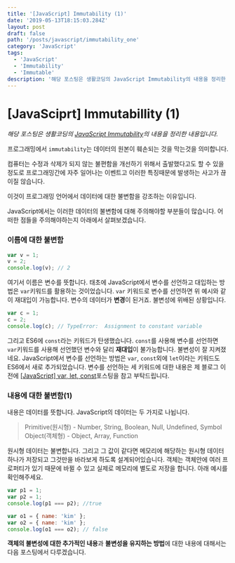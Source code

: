 ```yaml
---
title: '[JavaScript] Immutability (1)'
date: '2019-05-13T18:15:03.284Z'
layout: post
draft: false
path: '/posts/javascript/immutability_one'
category: 'JavaScript'
tags:
  - 'JavaScript'
  - 'Immutability'
  - 'Immutable'
description: '해당 포스팅은 생활코딩의 JavaScript Immutability의 내용을 정리한 내용입니다.'
---
```


# [JavaSciprt] Immutabillity (1)

_해당 포스팅은 생활코딩의 [JavaScript Immutability](https://opentutorials.org/module/4075)의 내용을 정리한 내용입니다._

프로그래밍에서 `immutability`는 데이터의 원본이 훼손되는 것을 막는것을 의미합니다.

컴퓨터는 수정과 삭제가 되지 않는 불편함을 개선하기 위해서 출발했다고도 할 수 있을 정도로
프로그래밍간에 자주 일어나는 이벤트고 이러한 특징때문에 발생하는 사고가 끊이질 않습니다.

이것이 프로그래밍 언어에서 데이터에 대한 불변함을 강조하는 이유입니다.

JavaScript에서는 이러한 데이터의 불변함에 대해 주의해야할 부분들이 많습니다.
어떠한 점들을 주의해야하는지 아래에서 살펴보겠습니다.

### 이름에 대한 불변함

```javascript
var v = 1;
v = 2;
console.log(v); // 2
```

여기서 이름은 변수를 뜻합니다.
태초에 JavaScript에서 변수를 선언하고 대입하는 방법은 `var`키워드를 활용하는 것이었습니다.
`var` 키워드로 변수를 선언하면 위 예시와 같이 재대입이 가능합니다.
변수의 데이터가 **변경**이 된거죠. 불변성에 위배된 상황입니다.

```javascript
var c = 1;
c = 2;
console.log(c); // TypeError:  Assignment to constant variable
```

그리고 ES6에 `const`라는 키워드가 탄생했습니다. `const`를 사용해 변수를 선언하면 `var`키워드를 사용해 선언했던 변수와 달리 **재대입**이 불가능합니다. 불변성이 잘 지켜졌네요.
JavaScript에서 변수를 선언하는 방법은 `var`, `const`외에 `let`이라는 키워드도 ES6에서 새로 추가되었습니다. 변수를 선언하는 세 키워드에 대한 내용은 제 블로그 이전에 [[JavaScript] var, let, const](https://beomyeonandrewkim.github.io/posts/javasciript/var-let-const)포스팅을 참고 부탁드립니다.

### 내용에 대한 불변함(1)

내용은 데이터를 뜻합니다.
JavaScript의 데이터는 두 가지로 나뉩니다.

> Primitive(원시형) - Number, String, Boolean, Null, Undefined, Symbol
> Object(객체형) - Object, Array, Function

원시형 데이터는 불변합니다. 그리고 그 값이 같다면 메모리에 해당하는 원시형 데이터 하나가 저장되고 그것만을 바라보게 하도록 설계되어있습니다. 객체는 객체안에 여러 프로퍼티가 있기 때문에 바뀔 수 있고 실제로 메모리에 별도로 저장을 합니다. 아래 예시를 확인해주세요.

```javascript
var p1 = 1;
var p2 = 1;
console.log(p1 === p2); //true
```

```javascript
var o1 = { name: 'kim' };
var o2 = { name: 'kim' };
console.log(o1 === o2); // false
```

**객체의 불변성에 대한 추가적인 내용**과 **불변성을 유지하는 방법**에 대한 내용에 대해서는 다음 포스팅에서 다루겠습니다.
